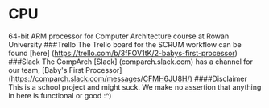 # CPU
64-bit ARM processor for Computer Architecture course at Rowan University
###Trello
The Trello board for the SCRUM workflow can be found [here] (https://trello.com/b/3fFOV1tK/2-babys-first-processor)
###Slack
The CompArch [Slack] (comparch.slack.com) has a channel for our team, [Baby's First Processor] (https://comparch.slack.com/messages/CFMH6JU8H/)
####Disclaimer
This is a school project and might suck. We make no assertion that anything in here is functional or good :^)
